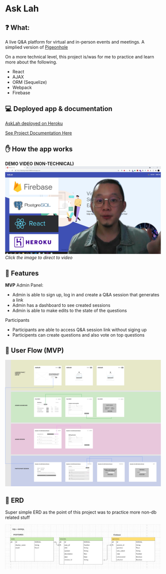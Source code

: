# Ask Lah

## ❓ What:

A live Q&A platform for virtual and in-person events and meetings. A simplied version of [Pigeonhole](https://pigeonholelive.com/)

On a more technical level, this project is/was for me to practice and learn more about the following.

- React
- AJAX
- ORM (Sequelize)
- Webpack
- Firebase

## 💻 Deployed app & documentation

<a href="https://thawing-retreat-54880.herokuapp.com/" target="_blank">AskLah deployed on Heroku</a>

<a href="https://eddiejpot.notion.site/Ask-Lah-53f6fd963dea4ca0aba5ae09f7f5c041" target="_blank">See Project Documentation Here</a>

## ✋ How the app works

**DEMO VIDEO (NON-TECHNICAL)**
[![DemoVideo](/readme_images/ask-lah-demo-video-dp.jpg)](https://youtu.be/w1Udv3QUgLY 'DemoVideo')
_Click the image to direct to video_

## 🌈 Features

**MVP**
Admin Panel:

- Admin is able to sign up, log in and create a Q&A session that generates a link
- Admin has a dashboard to see created sessions
- Admin is able to make edits to the state of the questions

Participants

- Participants are able to access Q&A session link without siging up
- Participents can create questions and also vote on top questions

## 📱 User Flow (MVP)

![Image of user flow ](/readme_images/ask-lah-userflow-mvp.jpg)

## 🧠 ERD

Super simple ERD as the point of this project was to practice more non-db related stuff

![Image of ERD](/readme_images/ask-lah-erd.jpg)

